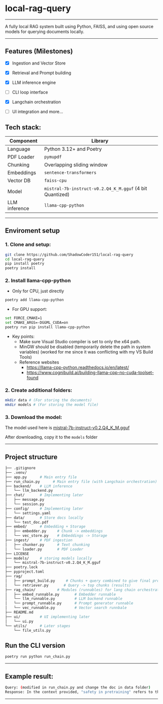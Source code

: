 # local-rag-query
---

A fully local RAG system built using Python, FAISS, and using open source models for querying documents locally.

---

## Features (Milestones)

- [x] Ingestion and Vector Store
- [x] Retrieval and Prompt building
- [x] LLM inference engine
- [ ] CLI loop interface
- [x] Langchain orchestration
- [ ] UI integration
and more...


## Tech stack:

| Component | Library       |
|-----------| --------------|
|Language| Python 3.12+ and Poetry|
|PDF Loader| `pymupdf`|
|Chunking| Overlapping sliding window|
|Embeddings| `sentence-transformers`|
|Vector DB| `faiss-cpu`|
|Model |  `mistral-7b-instruct-v0.2.Q4_K_M.gguf` (4 bit Quantized)|
|LLM inference| `llama-cpp-python`|

---

## Enviroment setup

### 1. Clone and setup:
```bash
git clone https://github.com/ShadowCoder151/local-rag-query
cd local-rag-query
pip install poetry
poetry install
```

### 2. Install llama-cpp-python
- Only for CPU, just directly
```bash
poetry add llama-cpp-python
```
- For GPU support:
```bash
set FORCE_CMAKE=1
set CMAKE_ARGS=-DGGML_CUDA=on
poetry run pip install llama-cpp-python
```
- Key points: 
    - Make sure Visual Studio compiler is set to only the x64 path.
    - MinGW should be disabled (temporarily delete the path in system variables) (worked for me since it was conflicting with my VS Build Tools)
    - Reference websites
        - https://llama-cpp-python.readthedocs.io/en/latest/
        - https://www.cognibuild.ai/building-llama-cpp-no-cuda-toolset-found

    

### 2. Create additional folders:
```bash
mkdir data # (For storing the documents)
mkdir models # (For storing the model file)
```

### 3. Download the model:
The model used here is [mistral-7b-instruct-v0.2.Q4_K_M.gguf](https://huggingface.co/TheBloke/Mistral-7B-Instruct-v0.2-GGUF?show_file_info=mistral-7b-instruct-v0.2.Q4_K_M.gguf)

After downloading, copy it to the `models` folder

---

## Project structure
```bash
├── .gitignore
├── .venv/
├── app.py      # Main entry file
├── run_chain.py      # Main entry file (with Langchain orchestration)
├── backend/    # LLM inference
│   └── llm_backend.py
├── chat/       # Implementing later
│   ├── message.py
│   └── session.py
├── config/     # Implementing later
│   └── settings.yaml
├── data/       # Store docs locally
│   └── test_doc.pdf
├── embed/      # Embedding + Storage
│   ├── embedder.py     # Chunk -> embeddings
│   └── vec_store.py    # Embeddings -> Storage
├── ingest/     # PDF ingestion
│   ├── chunker.py      # Text chunking
│   └── loader.py       # PDF Loader
├── LICENSE
├── models/     # storing models locally
│   └── mistral-7b-instruct-v0.2.Q4_K_M.gguf
├── poetry.lock
├── pyproject.toml
├── rag/
│   ├── prompt_build.py     # Chunks + query combined to give final prompt
│   └── retriever.py       # Query -> top chunks (results)
├── rag_chain/          # Modules (runnables) for lang chain orchestration
│   ├── embed_runnable.py       # Embedder runnable
│   └── llm_runnable.py         # LLM backend runnable
│   └── prompt_runnable.py      # Prompt generator runnable
│   └── vec_runnable.py         # Vector search runnbale
├── README.md
├── ui/         # UI implementing later
│   └── ui.py
└── utils/      # Later stages
    └── file_utils.py
```

## Run the CLI version
```bash
poetry run python run_chain.py
```
---

## Example result:
```bash
Query: (modified in run_chain.py and change the doc in data folder)
Response: In the context provided, "safety in pretraining" refers to the investigations and measures taken to ensure the safety and ethical implications of the data used during the pretraining phase of a language model like Llama 2-Chat....
```

---



